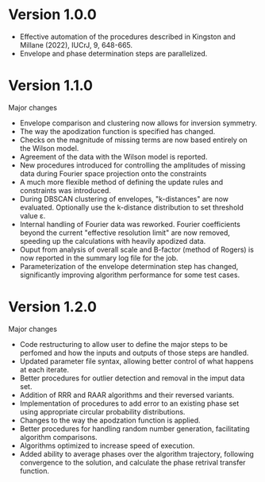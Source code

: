 # Version  1.0.0

+ Effective automation of the procedures described in Kingston and Millane (2022), IUCrJ, 9, 648-665.
+ Envelope and phase determination steps are parallelized.

# Version  1.1.0

Major changes

+ Envelope comparison and clustering now allows for inversion symmetry.
+ The way the apodization function is specified has changed.
+ Checks on the magnitude of missing terms are now based entirely on the Wilson model. 
+ Agreement of the data with the Wilson model is reported.
+ New procedures introduced for controlling the amplitudes of missing data during Fourier space projection onto the constraints  
+ A much more flexible method of defining the update rules and constraints was introduced. 
+ During DBSCAN clustering of envelopes, "k-distances" are now evaluated. Optionally use the k-distance distribution to set threshold value ε. 
+ Internal handling of Fourier data was reworked. Fourier coefficients beyond the current "effective resolution limit" are now removed, speeding up the calculations with heavily apodized data.
+ Ouput from analysis of overall scale and B-factor (method of Rogers) is now reported in the summary log file for the job.
+ Parameterization of the envelope determination step has changed, significantly improving algorithm performance for some test cases. 

# Version  1.2.0

Major changes

+ Code restructuring to allow user to define the major steps to be perfomed and how the inputs and outputs of those steps are handled.
+ Updated parameter file syntax, allowing better control of what happens at each iterate.
+ Better procedures for outlier detection and removal in the imput data set. 
+ Addition of RRR and RAAR algorithms and their reversed variants.
+ Implementation of procedures to add error to an existing  phase set using appropriate circular probability distributions.  
+ Changes to the way the apodzation function is applied.
+ Better procedures for handling random number generation, facilitating algorithm comparisons.
+ Algorithms optimized to increase speed of execution.
+ Added ability to average phases over the algorithm trajectory, following convergence to the solution, and calculate the phase retrival transfer function.
